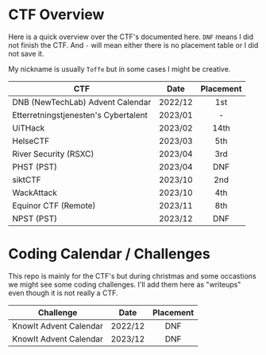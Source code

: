 # CTF Overview

Here is a quick overview over the CTF's documented here. `DNF` means I did not finish the CTF. And `-` will mean either there is no placement table or I did not save it.

My nickname is usually `Toffe` but in some cases I might be creative.

| **CTF**                              | **Date** | **Placement** |
|--------------------------------------|:--------:|:-------------:|
| DNB (NewTechLab) Advent Calendar     |  2022/12 |      1st      |
| Etterretningstjenesten's Cybertalent |  2023/01 |       -       |
| UiTHack                              |  2023/02 |      14th     |
| HelseCTF                             |  2023/03 |      5th      |
| River Security (RSXC)                |  2023/04 |      3rd      |
| PHST (PST)                           |  2023/04 |      DNF      |
| siktCTF                              |  2023/10 |      2nd      |
| WackAttack                           |  2023/10 |      4th      |
| Equinor CTF (Remote)                 |  2023/11 |      8th      |
| NPST (PST)                           |  2023/12 |      DNF      |

# Coding Calendar / Challenges

This repo is mainly for the CTF's but during christmas and some occastions we might see some coding challenges. I'll add them here as "writeups" even though it is not really a CTF.

| **Challenge**                        | **Date** | **Placement** |
|--------------------------------------|:--------:|:-------------:|
| KnowIt Advent Calendar               |  2022/12 |      DNF      |
| KnowIt Advent Calendar               |  2023/12 |      DNF      |

